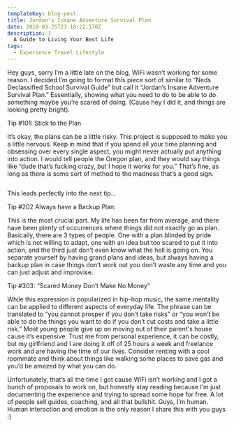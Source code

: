 ```yaml
---
templateKey: blog-post
title: Jordan's Insane Adventure Survival Plan
date: 2019-03-25T23:18:22.170Z
description: |
  A Guide to Living Your Best Life 
tags:
  - Experience Travel Lifestyle
---
```

Hey guys, sorry I’m a little late on the blog, WiFi wasn’t working for some reason. I decided I’m going to format this piece sort of similar to “Neds Declassified School Survival Guide” but call it “Jordan’s Insane Adventure Survival Plan.” Essentially, showing what you need to do to be able to do something maybe you’re scared of doing. (Cause hey I did it, and things are looking pretty bright).

Tip #101: Stick to the Plan 



It’s okay, the plans can be a little risky. This project is supposed to make you a little nervous. Keep in mind that if you spend all your time planning and obsessing over every single aspect, you might never actually put anything into action. I would tell people the Oregon plan, and they would say things like “dude that’s fucking crazy, but I hope it works for you.” That’s fine, as long as there is some sort of method to the madness that’s a good sign. 





![]()



This leads perfectly into the next tip...



 



Tip #202 Always have a Backup Plan:



This is the most crucial part. My life has been far from average, and there have been plenty of occurrences where things did not exactly go as plan. Basically, there are 3 types of people. One with a plan blinded by pride which is not willing to adapt, one with an idea but too scared to put it into action, and the third just don’t even know what the hell is going on. You separate yourself by having grand plans and ideas, but always having a backup plan in case things don’t work out you don’t waste any time and you can just adjust and improvise.  







Tip #303: “Scared Money Don’t Make No Money” 



While this expression is popularized in hip-hop music, the same mentality can be applied to different aspects of everyday life. The phrase can be translated to “you cannot prosper if you don’t take risks” or “you won’t be able to do the things you want to do if you don’t cut costs and take a little risk.” Most young people give up on moving out of their parent's house cause it’s expensive. Trust me from personal experience, it can be costly, but my girlfriend and I are doing it off of 25 hours a week and freelance work and are having the time of our lives. Consider renting with a cool roommate and think about things like walking some places to save gas and you’d be amazed by what you can do. 







Unfortunately, that’s all the time I got cause WiFi isn’t working and I got a bunch of proposals to work on, but honestly stay reading because I’m just documenting the experience and trying to spread some hope for free. A lot of people sell guides, coaching, and all that bullshit. Guys, I’m human. Human interaction and emotion is the only reason I share this with you guys :)

![]()
